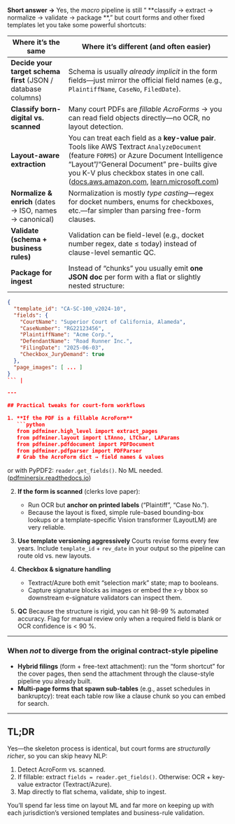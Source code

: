 **Short answer →** Yes, the *macro* pipeline is still “ \*\*classify → extract → normalize → validate → package \*\*,” but court forms and other fixed templates let you take some powerful shortcuts:

| Where it’s the same                                           | Where it’s different (and often easier)                                                                                                                                                                                                                                                 |
| ------------------------------------------------------------- | --------------------------------------------------------------------------------------------------------------------------------------------------------------------------------------------------------------------------------------------------------------------------------------- |
| **Decide your target schema first** (JSON / database columns) | Schema is usually *already implicit* in the form fields—just mirror the official field names (e.g., `PlaintiffName`, `CaseNo`, `FiledDate`).                                                                                                                                            |
| **Classify born-digital vs. scanned**                         | Many court PDFs are *fillable AcroForms* → you can read field objects directly—no OCR, no layout detection.                                                                                                                                                                             |
| **Layout-aware extraction**                                   | You can treat each field as a **key-value pair**. Tools like AWS Textract `AnalyzeDocument` (feature `FORMS`) or Azure Document Intelligence “Layout”/“General Document” pre-builts give you K-V plus checkbox states in one call. ([docs.aws.amazon.com][1], [learn.microsoft.com][2]) |
| **Normalize & enrich** (dates → ISO, names → canonical)       | Normalization is mostly *type casting*—regex for docket numbers, enums for checkboxes, etc.—far simpler than parsing free-form clauses.                                                                                                                                                 |
| **Validate (schema + business rules)**                        | Validation can be field-level (e.g., docket number regex, date ≤ today) instead of clause-level semantic QC.                                                                                                                                                                            |
| **Package for ingest**                                        | Instead of “chunks” you usually emit **one JSON doc** per form with a flat or slightly nested structure:                                                                                                                                                                                |

````json
{
  "template_id": "CA-SC-100_v2024-10",
  "fields": {
    "CourtName": "Superior Court of California, Alameda",
    "CaseNumber": "RG22123456",
    "PlaintiffName": "Acme Corp.",
    "DefendantName": "Road Runner Inc.",
    "FilingDate": "2025-06-03",
    "Checkbox_JuryDemand": true
  },
  "page_images": [ ... ]
}
``` |

---

## Practical tweaks for court-form workflows

1. **If the PDF is a fillable AcroForm**  
   ```python
   from pdfminer.high_level import extract_pages
   from pdfminer.layout import LTAnno, LTChar, LAParams
   from pdfminer.pdfdocument import PDFDocument
   from pdfminer.pdfparser import PDFParser
   # Grab the AcroForm dict → field names & values
````

or with PyPDF2: `reader.get_fields()`. No ML needed. ([pdfminersix.readthedocs.io][3])

2. **If the form is scanned** (clerks love paper):

   * Run OCR but **anchor on printed labels** (“Plaintiff”, “Case No.”).
   * Because the layout is fixed, simple rule-based bounding-box lookups or a template-specific Vision transformer (LayoutLM) are very reliable.

3. **Use template versioning aggressively**
   Courts revise forms every few years. Include `template_id` + `rev_date` in your output so the pipeline can route old vs. new layouts.

4. **Checkbox & signature handling**

   * Textract/Azure both emit “selection mark” state; map to booleans.
   * Capture signature blocks as images or embed the x-y bbox so downstream e-signature validators can inspect them.

5. **QC**
   Because the structure is rigid, you can hit 98-99 % automated accuracy. Flag for manual review only when a required field is blank or OCR confidence is < 90 %.

---

### When *not* to diverge from the original contract-style pipeline

* **Hybrid filings** (form + free-text attachment): run the “form shortcut” for the cover pages, then send the attachment through the clause-style pipeline you already built.
* **Multi-page forms that spawn sub-tables** (e.g., asset schedules in bankruptcy): treat each table row like a clause chunk so you can embed for search.

---

## TL;DR

Yes—the skeleton process is identical, but court forms are *structurally richer*, so you can skip heavy NLP:

1. Detect AcroForm vs. scanned.
2. If fillable: extract `fields = reader.get_fields()`.
   Otherwise: OCR + key-value extractor (Textract/Azure).
3. Map directly to flat schema, validate, ship to ingest.

You’ll spend far less time on layout ML and far more on keeping up with each jurisdiction’s versioned templates and business-rule validation.

[1]: https://docs.aws.amazon.com/textract/latest/dg/how-it-works-kvp.html?utm_source=chatgpt.com "Form Data (Key-Value Pairs) - Amazon Textract"
[2]: https://learn.microsoft.com/en-us/azure/ai-services/document-intelligence/prebuilt/layout?view=doc-intel-4.0.0&utm_source=chatgpt.com "Document layout analysis - Document Intelligence - Azure AI services"
[3]: https://pdfminersix.readthedocs.io/en/latest/howto/acro_forms.html?utm_source=chatgpt.com "How to extract AcroForm interactive form fields from a PDF using ..."
